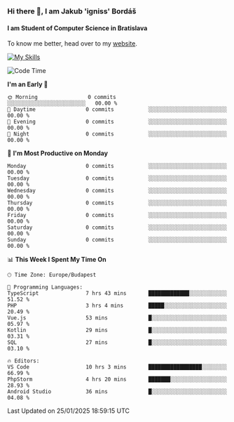 ### Hi there 👋, I am Jakub 'igniss' Bordáš

#### I am Student of Computer Science in Bratislava
To know me better, head over to my [website](https://bordas.sk).

[![My Skills](https://skillicons.dev/icons?i=js,typescript,html,css,figma,svelte,vue,next,postgresql,nest,express,nodejs)](https://bordas.sk)


<!--START_SECTION:waka-->
![Code Time](http://img.shields.io/badge/Code%20Time-1%2C653%20hrs%2046%20mins-blue)

**I'm an Early 🐤** 

```text
🌞 Morning                0 commits           ░░░░░░░░░░░░░░░░░░░░░░░░░   00.00 % 
🌆 Daytime                0 commits           ░░░░░░░░░░░░░░░░░░░░░░░░░   00.00 % 
🌃 Evening                0 commits           ░░░░░░░░░░░░░░░░░░░░░░░░░   00.00 % 
🌙 Night                  0 commits           ░░░░░░░░░░░░░░░░░░░░░░░░░   00.00 % 
```
📅 **I'm Most Productive on Monday** 

```text
Monday                   0 commits           ░░░░░░░░░░░░░░░░░░░░░░░░░   00.00 % 
Tuesday                  0 commits           ░░░░░░░░░░░░░░░░░░░░░░░░░   00.00 % 
Wednesday                0 commits           ░░░░░░░░░░░░░░░░░░░░░░░░░   00.00 % 
Thursday                 0 commits           ░░░░░░░░░░░░░░░░░░░░░░░░░   00.00 % 
Friday                   0 commits           ░░░░░░░░░░░░░░░░░░░░░░░░░   00.00 % 
Saturday                 0 commits           ░░░░░░░░░░░░░░░░░░░░░░░░░   00.00 % 
Sunday                   0 commits           ░░░░░░░░░░░░░░░░░░░░░░░░░   00.00 % 
```


📊 **This Week I Spent My Time On** 

```text
🕑︎ Time Zone: Europe/Budapest

💬 Programming Languages: 
TypeScript               7 hrs 43 mins       █████████████░░░░░░░░░░░░   51.52 % 
PHP                      3 hrs 4 mins        █████░░░░░░░░░░░░░░░░░░░░   20.49 % 
Vue.js                   53 mins             █░░░░░░░░░░░░░░░░░░░░░░░░   05.97 % 
Kotlin                   29 mins             █░░░░░░░░░░░░░░░░░░░░░░░░   03.31 % 
SQL                      27 mins             █░░░░░░░░░░░░░░░░░░░░░░░░   03.10 % 

🔥 Editors: 
VS Code                  10 hrs 3 mins       █████████████████░░░░░░░░   66.99 % 
PhpStorm                 4 hrs 20 mins       ███████░░░░░░░░░░░░░░░░░░   28.93 % 
Android Studio           36 mins             █░░░░░░░░░░░░░░░░░░░░░░░░   04.08 % 
```


 Last Updated on 25/01/2025 18:59:15 UTC
<!--END_SECTION:waka-->
